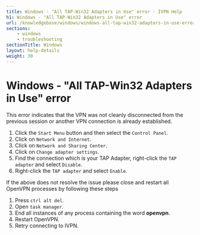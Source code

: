 ```yaml
---
title: Windows - "All TAP-Win32 Adapters in Use" error - IVPN Help
h1: Windows - "All TAP-Win32 Adapters in Use" error
url: /knowledgebase/windows/windows-all-tap-win32-adapters-in-use-error/
sections:
    - windows
    - troubleshooting
sectionTitle: Windows
layout: help-details
weight: 30
---
```

# Windows - "All TAP-Win32 Adapters in Use" error

This error indicates that the VPN was not cleanly disconnected from the previous session or another VPN connection is already established.

1. Click the `Start Menu` button and then select the `Control Panel`.
2. Click on `Network and Internet`.
3. Click on `Network and Sharing Center`.
4. Click on `Change adapter settings`.
5. Find the connection which is your TAP Adapter, right-click the `TAP adapter` and select `Disable`.
6. Right-click the `TAP adapter` and select `Enable`.

If the above does not resolve the issue please close and restart all OpenVPN processes by following these steps

1. Press `ctrl alt del`.
2. Open `task manager`.
3. End all instances of any process containing the word **openvpn**.
4. Restart OpenVPN.
5. Retry connecting to IVPN.